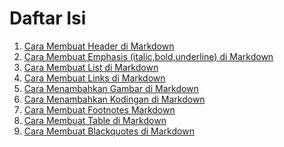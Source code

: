 Daftar Isi
======
1. [Cara Membuat Header di Markdown](../tutorial-markdown/header.md)
2. [Cara Membuat Emphasis (italic,bold,underline) di Markdown](../tutorial-markdown/emphasis.md)
3. [Cara Membuat List di Markdown](../tutorial-markdown/lists.md)
4. [Cara Membuat Links di Markdown](../tutorial-markdown/links.md)
5. [Cara Menambahkan Gambar di Markdown](../tutorial-markdown/images.md)
6. [Cara Menambahkan Kodingan di Markdown](../tutorial-markdown/kodingan.md)
7. [Cara Membuat Footnotes Markdown](../tutorial-markdown/footer.md)
8. [Cara Membuat Table di Markdown](../tutorial-markdown/table.md)
9. [Cara Membuat Blackquotes di Markdown](../tutorial-markdown/blackquotes.md)
